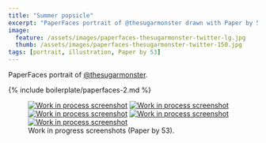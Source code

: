 ```yaml
---
title: "Summer popsicle"
excerpt: "PaperFaces portrait of @thesugarmonster drawn with Paper by 53 on an iPad."
image: 
  feature: /assets/images/paperfaces-thesugarmonster-twitter-lg.jpg
  thumb: /assets/images/paperfaces-thesugarmonster-twitter-150.jpg
tags: [portrait, illustration, Paper by 53]
---
```


PaperFaces portrait of [@thesugarmonster](http://twitter.com/thesugarmonster).

{% include boilerplate/paperfaces-2.md %}

<figure class="half">
	<a href="{{ site.url }}/assets/images/paperfaces-thesugarmonster-process-1-lg.jpg"><img src="{{ site.url }}/assets/images/paperfaces-thesugarmonster-process-1-600.jpg" alt="Work in process screenshot"></a>
	<a href="{{ site.url }}/assets/images/paperfaces-thesugarmonster-process-2-lg.jpg"><img src="{{ site.url }}/assets/images/paperfaces-thesugarmonster-process-2-600.jpg" alt="Work in process screenshot"></a>
	<a href="{{ site.url }}/assets/images/paperfaces-thesugarmonster-process-3-lg.jpg"><img src="{{ site.url }}/assets/images/paperfaces-thesugarmonster-process-3-600.jpg" alt="Work in process screenshot"></a>
	<a href="{{ site.url }}/assets/images/paperfaces-thesugarmonster-process-4-lg.jpg"><img src="{{ site.url }}/assets/images/paperfaces-thesugarmonster-process-4-600.jpg" alt="Work in process screenshot"></a>
	<a href="{{ site.url }}/assets/images/paperfaces-thesugarmonster-process-5-lg.jpg"><img src="{{ site.url }}/assets/images/paperfaces-thesugarmonster-process-5-600.jpg" alt="Work in process screenshot"></a>
	<figcaption>Work in progress screenshots (Paper by 53).</figcaption>
</figure>